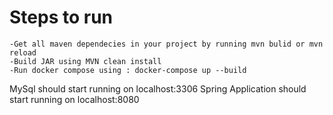 # Steps to run

	-Get all maven dependecies in your project by running mvn bulid or mvn reload
	-Build JAR using MVN clean install
	-Run docker compose using : docker-compose up --build

MySql should start running on localhost:3306
Spring Application should start running on localhost:8080

